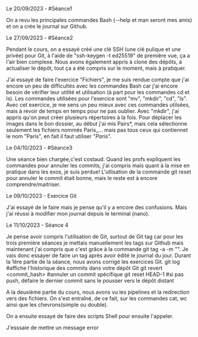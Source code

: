 Le 20/09/2023 - #Séance1

On a revu les principales commandes Bash (--help et man seront mes amis) et on a crée le journal sur Github.

Le 27/09/2023 - #Séance2

Pendant le cours, on a essayé créé une clé SSH (une clé pulique et une privée) pour Git, à l'aide de "ssh-keygen -t ed25519" de première vue, ça a l'air bien complexe. Nous avons également appris à clone des dépôts, à actualiser le dépôt, tout ça a été compris sur le moment, mais à pratiquer. 

J'ai essayé de faire l'exercice "Fichiers", je me suis rendue compte que j'ai encore un peu de difficultés avec les commandes Bash car j'ai encore besoin de vérifier leur utilité et utilisation (à part pour les commandes cd et ls). Les commandes utilisées pour l'exercice sont "mv", "mkdir", "cd", "ls". Avec cet exercice, je me sens un peu mieux avec ces commandes utilsées, mais à revoir de temps en temps pour ne pas oublier. Avec "mkdir", j'ai appris qu'on peut créer plusieurs répertoires à la fois. Pour déplacer les images dans le bon dossier, au début j'ai mis Pairs*, mais cela sélectionne seulement les fichiers nommés Paris_... mais pas tous ceux qui contiennet le nom "Paris", en fait il faut utiliser "*Paris*".

Le 04/10/2023 - #Séance3

Une séance bien chargée,c'est costaud. Quand les profs expliquent les commandes pour annuler les commits, j'ai compris mais quant à la mise en pratique dans les exos, je suis perdue! L'utlisation de la commande git reset pour annuler le commit était bonne, mais le reste est à encore comprendre/maitriser.

Le 09/10/2023 - Exercice Git

J'ai essayé de le faire mais je pense qu'il y a encore des confusions. Mais j'ai réussi à modifier mon journal depuis le terminal (nano).

Le 11/10/2023 - Séance 4

Je pense avoir compris l'utilisation de Git, surtout de Git tag car pour les trois première séances je mettais manuellement les tags sur Github mais maintenant j'ai compris que c'est grâce à la commande git tag -a -m "". Je vais donc essayer de faire un tag après avoir édité le journal du jour.
Durant la 1ère partie de la séance, nous avons corrigé les exercices Git.
git log #affiche l'historique des commits dans votre dépôt Git
git revert <commit_hash> #annuler un commit spécifique
git reset HEAD-1 #si pas push, défaire le dernier commit sans le pousser vers le dépôt distant

A la deuxième partie du cours, nous avons vu les pipelines et la redirection vers des fichiers. On s'est entraîné, de ce fait, sur les commandes cat, wc ainsi que les chevrons(simple ou double).

On a ensuite essayé de faire des scripts Shell pour ensuite l'appeler. 

J'esssaie de mettre un message error


